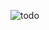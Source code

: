 ![todo](https://github.com/ShikhiyevRufat/To-Do-App/assets/165466495/68a2bc5f-5bad-4591-ae09-efbea31d5e14)
